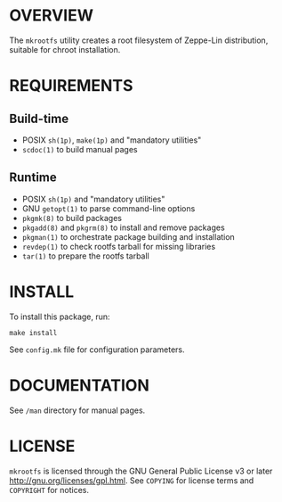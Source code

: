 OVERVIEW
========

The `mkrootfs` utility creates a root filesystem of Zeppe-Lin
distribution, suitable for chroot installation.


REQUIREMENTS
============

Build-time
----------
  * POSIX `sh(1p)`, `make(1p)` and "mandatory utilities"
  * `scdoc(1)` to build manual pages

Runtime
-------
  * POSIX `sh(1p)` and "mandatory utilities"
  * GNU `getopt(1)` to parse command-line options
  * `pkgmk(8)` to build packages
  * `pkgadd(8)` and `pkgrm(8)` to install and remove packages
  * `pkgman(1)` to orchestrate package building and installation
  * `revdep(1)` to check rootfs tarball for missing libraries
  * `tar(1)` to prepare the rootfs tarball


INSTALL
=======

To install this package, run:

    make install

See `config.mk` file for configuration parameters.


DOCUMENTATION
=============

See `/man` directory for manual pages.


LICENSE
=======

`mkrootfs` is licensed through the GNU General Public License v3 or
later <http://gnu.org/licenses/gpl.html>.
See `COPYING` for license terms and `COPYRIGHT` for notices.
